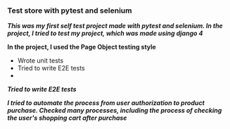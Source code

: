 ### Test store with pytest and selenium

***This was my first self test project made with pytest and selenium. In the project, I tried to test my project, which was made using django 4***

**In the project, I used the Page Object testing style**

* Wrote unit tests
* Tried to write E2E tests
* 
***Tried to write E2E tests***

***I tried to automate the process from user authorization to product purchase. Checked many processes, including the process of checking the user's shopping cart after purchase***
